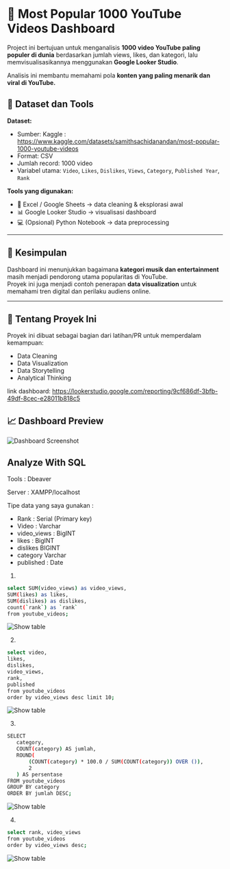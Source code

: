 # 🎥 Most Popular 1000 YouTube Videos Dashboard

Project ini bertujuan untuk menganalisis **1000 video YouTube paling populer di dunia** berdasarkan jumlah views, likes, dan kategori, lalu memvisualisasikannya menggunakan **Google Looker Studio**.  

Analisis ini membantu memahami pola **konten yang paling menarik dan viral di YouTube.**

## 🧩 Dataset dan Tools
**Dataset:**
- Sumber: Kaggle : https://www.kaggle.com/datasets/samithsachidanandan/most-popular-1000-youtube-videos
- Format: CSV  
- Jumlah record: 1000 video  
- Variabel utama: `Video`, `Likes`, `Dislikes`, `Views`, `Category`, `Published Year`, `Rank`

**Tools yang digunakan:**
- 🧮 Excel / Google Sheets → data cleaning & eksplorasi awal  
- 📊 Google Looker Studio → visualisasi dashboard  
- 💻 (Opsional) Python Notebook → data preprocessing  

---

## 🚀 Kesimpulan
Dashboard ini menunjukkan bagaimana **kategori musik dan entertainment** masih menjadi pendorong utama popularitas di YouTube.  
Proyek ini juga menjadi contoh penerapan **data visualization** untuk memahami tren digital dan perilaku audiens online.

---

## 🧠 Tentang Proyek Ini
Proyek ini dibuat sebagai bagian dari latihan/PR untuk memperdalam kemampuan:
- Data Cleaning  
- Data Visualization  
- Data Storytelling  
- Analytical Thinking  



link dashboard: https://lookerstudio.google.com/reporting/9cf686df-3bfb-49df-8cec-e28011b818c5

## 📈 Dashboard Preview
![Dashboard Screenshot](https://github.com/imammularif/Most-popular-1000-Youtube-videos/blob/main/visualization/looker_dashboard_screenshot.png)


## Analyze With SQL 

Tools : Dbeaver

Server : XAMPP/localhost

Tipe data yang saya gunakan :
- Rank : Serial (Primary key)
- Video : Varchar
- video_views : BigINT
- likes : BigINT
- dislikes BIGINT
- category Varchar
- published : Date


1. 
 ```bash
select SUM(video_views) as video_views,
SUM(likes) as likes,
SUM(dislikes) as dislikes,
count(`rank`) as `rank` 
from youtube_videos;
 ```

![Show table](https://github.com/imammularif/Most-popular-1000-Youtube-videos/blob/main/Chapture/1.png)

2. 
 ```bash
select video,
likes,
dislikes,
video_views,
rank,
published 
from youtube_videos
order by video_views desc limit 10;
 ```

![Show table](https://github.com/imammularif/Most-popular-1000-Youtube-videos/blob/main/Chapture/2.3.png)

3. 
 ```bash
 SELECT 
    category,
    COUNT(category) AS jumlah,
    ROUND(
        (COUNT(category) * 100.0 / SUM(COUNT(category)) OVER ()),
        2
    ) AS persentase
FROM youtube_videos
GROUP BY category
ORDER BY jumlah DESC;
 ```

![Show table](https://github.com/imammularif/Most-popular-1000-Youtube-videos/blob/main/Chapture/Screenshot%202025-10-15%20145929.png)

4. 
 ```bash
select rank, video_views
from youtube_videos
order by video_views desc;
 ```

![Show table](https://github.com/imammularif/Most-popular-1000-Youtube-videos/blob/main/Chapture/4.png)


